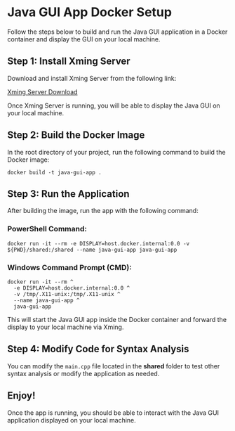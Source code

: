 <!DOCTYPE html>
<html lang="en">
<head>
    <meta charset="UTF-8">
    <meta name="viewport" content="width=device-width, initial-scale=1.0">
</head>
<body>
    <h1>Java GUI App Docker Setup</h1>
    <p>Follow the steps below to build and run the Java GUI application in a Docker container and display the GUI on your local machine.</p>
    <h2>Step 1: Install Xming Server</h2>
    <p>Download and install Xming Server from the following link:</p>
    <p><a href="https://sourceforge.net/projects/xming/">Xming Server Download</a></p>
    <p>Once Xming Server is running, you will be able to display the Java GUI on your local machine.</p>
    <h2>Step 2: Build the Docker Image</h2>
    <p>In the root directory of your project, run the following command to build the Docker image:</p>
    <pre><code>docker build -t java-gui-app .</code></pre>
    <h2>Step 3: Run the Application</h2>
    <p>After building the image, run the app with the following command:</p>
    <h3>PowerShell Command:</h3>
    <pre><code>docker run -it --rm -e DISPLAY=host.docker.internal:0.0 -v ${PWD}/shared:/shared --name java-gui-app java-gui-app</code></pre>
    <h3>Windows Command Prompt (CMD):</h3>
    <pre><code>docker run -it --rm ^
  -e DISPLAY=host.docker.internal:0.0 ^
  -v /tmp/.X11-unix:/tmp/.X11-unix ^
  --name java-gui-app ^
  java-gui-app</code></pre>
    <p>This will start the Java GUI app inside the Docker container and forward the display to your local machine via Xming.</p>
    <h2>Step 4: Modify Code for Syntax Analysis</h2>
    <p>You can modify the <code>main.cpp</code> file located in the <strong>shared</strong> folder to test other syntax analysis or modify the application as needed.</p>
    <h2>Enjoy!</h2>
    <p>Once the app is running, you should be able to interact with the Java GUI application displayed on your local machine.</p>
</body>
</html>
